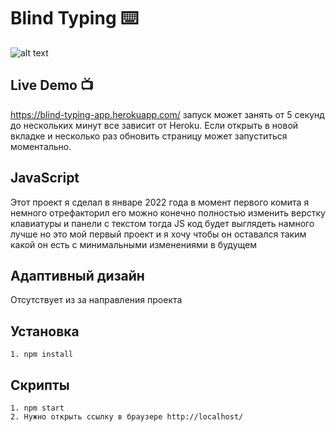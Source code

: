 ﻿# Blind Typing ⌨️

![alt text](<./BlindTypyng.gif>)

## Live Demo 📺

https://blind-typing-app.herokuapp.com/ запуск может занять от 5 секунд до нескольких минут все зависит от Heroku. Если открыть в новой вкладке и несколько раз обновить страницу может запуститься моментально.

## JavaScript

Этот проект я сделал в январе 2022 года в момент первого комита я немного отрефакторил его можно конечно полностью изменить верстку клавиатуры и панели с текстом тогда JS код будет выглядеть намного лучше но это мой первый проект и я хочу чтобы он оставался таким какой он есть с минимальными изменениями в будущем

## Адаптивный дизайн

 Отсутствует из за направления проекта

## Установка

```
1. npm install
```

## Скрипты

```
1. npm start
2. Нужно открыть ссылку в браузере http://localhost/
```
